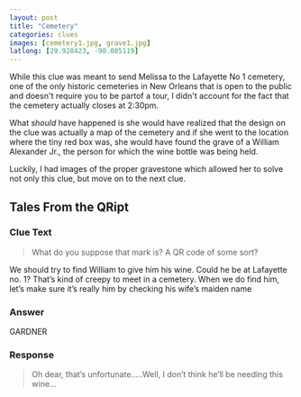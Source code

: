 ```yaml
---
layout: post
title: "Cemetery"
categories: clues
images: [cemetery1.jpg, grave1.jpg]
latlong: [29.928423, -90.085119]
---
```


While this clue was meant to send Melissa to the Lafayette No 1 cemetery, one of the only historic cemeteries in New Orleans that is open to the public and doesn't require you to be partof a tour, I didn't account for the fact that the cemetery actually closes at 2:30pm.

What *should* have happened is she would have realized that the design on the clue was actually a map of the cemetery and if she went to the location where the tiny red box was, she would have found the grave of a William Alexander Jr., the person for which the wine bottle was being held. 

Luckily, I had images of the proper gravestone which allowed her to solve not only this clue, but move on to the next clue.

<!--excerpt-->

## Tales From the QRipt
### Clue Text
><p>What do you suppose that mark is? A QR code of some sort?</p>
<p>We should try to find William to give him his wine. Could he be at Lafayette no. 1? That’s kind of creepy to meet in a cemetery. When we do find him, let’s make sure it’s really him by checking his wife’s maiden name</p>

### Answer
GARDNER

### Response
>Oh dear, that’s unfortunate…..Well, I don’t think he’ll be needing this wine...
